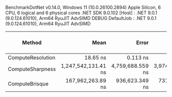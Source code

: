 
BenchmarkDotNet v0.14.0, Windows 11 (10.0.26100.2894)
Apple Silicon, 6 CPU, 6 logical and 6 physical cores
.NET SDK 9.0.102
  [Host]     : .NET 9.0.1 (9.0.124.61010), Arm64 RyuJIT AdvSIMD DEBUG
  DefaultJob : .NET 9.0.1 (9.0.124.61010), Arm64 RyuJIT AdvSIMD


 Method            | Mean                | Error            | StdDev           | Gen0       | Completed Work Items | Lock Contentions | Allocated   |
------------------ |--------------------:|-----------------:|-----------------:|-----------:|---------------------:|-----------------:|------------:|
 ComputeResolution |            18.65 ns |         0.113 ns |         0.100 ns |          - |                    - |                - |           - |
 ComputeSharpness  | 1,247,542,131.41 ns | 4,759,688.559 ns | 3,974,555.516 ns | 94000.0000 |                    - |                - | 396981440 B |
 ComputeBrisque    |   167,962,263.89 ns |   936,623.349 ns |   731,253.903 ns |          - |                    - |                - |      1296 B |
